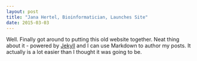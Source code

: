 ```yaml
---
layout: post
title: "Jana Hertel, Bioinformatician, Launches Site"
date: 2015-03-03
---
```


Well. Finally got around to putting this old website together. 
Neat thing about it - powered by [Jekyll](http://jekyllrb.com) 
and I can use Markdown to author my posts. It actually is a lot 
easier than I thought it was going to be.
